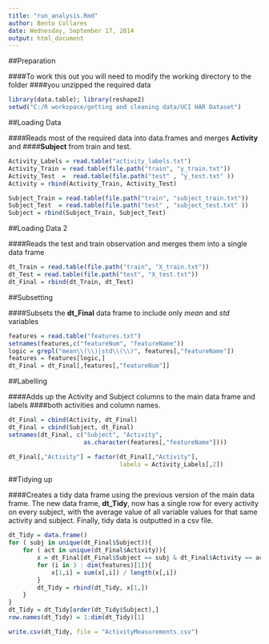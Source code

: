 ```yaml
---
title: "run_analysis.Rmd"
author: Bento Collares
date: Wednesday, September 17, 2014
output: html_document
---
```


##Preparation

####To work this out you will need to modify the working directory to the folder
####you unzipped the required data


```r
library(data.table); library(reshape2)
setwd("C:/R workspace/getting and cleaning data/UCI HAR Dataset")
```

##Loading Data

####Reads most of the required data into data.frames and merges **Activity** and
####**Subject** from train and test.


```r
Activity_Labels = read.table("activity_labels.txt")
Activity_Train = read.table(file.path("train", "y_train.txt"))
Activity_Test  =  read.table(file.path("test" , "y_test.txt" ))
Activity = rbind(Activity_Train, Activity_Test)

Subject_Train = read.table(file.path("train", "subject_train.txt"))
Subject_Test  = read.table(file.path("test" , "subject_test.txt" ))
Subject = rbind(Subject_Train, Subject_Test)
```

##Loading Data 2

####Reads the test and train observation and merges them into a single data frame


```r
dt_Train = read.table(file.path("train", "X_train.txt"))
dt_Test = read.table(file.path("test", "X_test.txt"))
dt_Final = rbind(dt_Train, dt_Test)
```

##Subsetting

####Subsets the **dt_Final** data frame to include only *mean* and *std* variables 


```r
features = read.table("features.txt")
setnames(features,c("featureNum", "featureName"))
logic = grepl("mean\\(\\)|std\\(\\)", features[,"featureName"])
features = features[logic,]
dt_Final = dt_Final[,features[,"featureNum"]]
```

##Labelling

####Adds up the Activity and Subject columns to the main data frame and labels
####both activities and column names.


```r
dt_Final = cbind(Activity, dt_Final)
dt_Final = cbind(Subject, dt_Final)
setnames(dt_Final, c("Subject", "Activity",
                     as.character(features[,"featureName"])))

dt_Final[,"Activity"] = factor(dt_Final[,"Activity"], 
                               labels = Activity_Labels[,2])
```

##Tidying up

####Creates a tidy data frame using the previous version of the main data frame.
The new data frame, **dt_Tidy**, now has a single row for every activity on 
every subject, with the average value of all variable values for that same
activity and subject. Finally, tidy data is outputted in a csv file.


```r
dt_Tidy = data.frame()
for ( subj in unique(dt_Final$Subject)){
    for ( act in unique(dt_Final$Activity)){
        x = dt_Final[dt_Final$Subject == subj & dt_Final$Activity == act,]
        for (i in 3 : dim(features)[1]){
            x[1,i] = sum(x[,i]) / length(x[,i])
        }
        dt_Tidy = rbind(dt_Tidy, x[1,])
    }
}
dt_Tidy = dt_Tidy[order(dt_Tidy$Subject),]
row.names(dt_Tidy) = 1:dim(dt_Tidy)[1]

write.csv(dt_Tidy, file = "ActivityMeasurements.csv")
```
